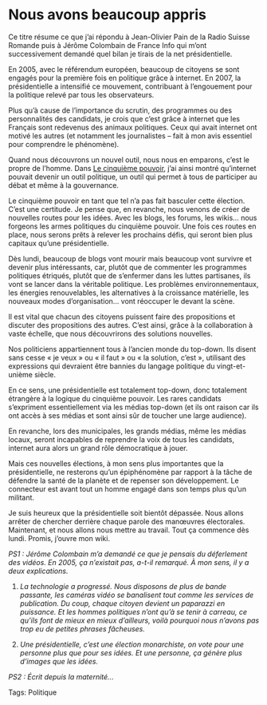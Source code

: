 # Nous avons beaucoup appris

Ce titre résume ce que j’ai répondu à Jean-Olivier Pain de la Radio Suisse Romande puis à Jérôme Colombain de France Info qui m’ont successivement demandé quel bilan je tirais de la net présidentielle.

En 2005, avec le référendum européen, beaucoup de citoyens se sont engagés pour la première fois en politique grâce à internet. En 2007, la présidentielle a intensifié ce mouvement, contribuant à l’engouement pour la politique relevé par tous les observateurs.

Plus qu’à cause de l’importance du scrutin, des programmes ou des personnalités des candidats, je crois que c’est grâce à internet que les Français sont redevenus des animaux politiques. Ceux qui avait internet ont motivé les autres (et notamment les journalistes – fait à mon avis essentiel pour comprendre le phénomène).

Quand nous découvrons un nouvel outil, nous nous en emparons, c’est le propre de l’homme. Dans [Le cinquième pouvoir](http://blog.tcrouzet.com/le-cinquieme-pouvoir/), j’ai ainsi montré qu’internet pouvait devenir un outil politique, un outil qui permet à tous de participer au débat et même à la gouvernance.

Le cinquième pouvoir en tant que tel n’a pas fait basculer cette élection. C’est une certitude. Je pense que, en revanche, nous venons de créer de nouvelles routes pour les idées. Avec les blogs, les forums, les wikis… nous forgeons les armes politiques du cinquième pouvoir. Une fois ces routes en place, nous serons prêts à relever les prochains défis, qui seront bien plus capitaux qu’une présidentielle.

Dès lundi, beaucoup de blogs vont mourir mais beaucoup vont survivre et devenir plus intéressants, car, plutôt que de commenter les programmes politiques étriqués, plutôt que de s’enfermer dans les luttes partisanes, ils vont se lancer dans la véritable politique. Les problèmes environnementaux, les énergies renouvelables, les alternatives à la croissance matérielle, les nouveaux modes d’organisation… vont réoccuper le devant la scène.

Il est vital que chacun des citoyens puissent faire des propositions et discuter des propositions des autres. C’est ainsi, grâce à la collaboration à vaste échelle, que nous découvrirons des solutions nouvelles.

Nos politiciens appartiennent tous à l’ancien monde du top-down. Ils disent sans cesse « je veux » ou « il faut » ou « la solution, c’est », utilisant des expressions qui devraient être bannies du langage politique du vingt-et-unième siècle.

En ce sens, une présidentielle est totalement top-down, donc totalement étrangère à la logique du cinquième pouvoir. Les rares candidats s’expriment essentiellement via les médias top-down (et ils ont raison car ils ont accès à ses médias et sont ainsi sûr de toucher une large audience).

En revanche, lors des municipales, les grands médias, même les médias locaux, seront incapables de reprendre la voix de tous les candidats, internet aura alors un grand rôle démocratique à jouer.

Mais ces nouvelles élections, à mon sens plus importantes que la présidentielle, ne resterons qu’un épiphénomène par rapport à la tâche de défendre la santé de la planète et de repenser son développement. Le connecteur est avant tout un homme engagé dans son temps plus qu’un militant.

Je suis heureux que la présidentielle soit bientôt dépassée. Nous allons arrêter de chercher derrière chaque parole des manœuvres électorales. Maintenant, et nous allons nous mettre au travail. Tout ça commence dès lundi. Promis, j’ouvre mon wiki.

*PS1 : Jérôme Colombain m’a demandé ce que je pensais du déferlement des vidéos. En 2005, ça n’existait pas, a-t-il remarqué. À mon sens, il y a deux explications.*

1. *La technologie a progressé. Nous disposons de plus de bande passante, les caméras vidéo se banalisent tout comme les services de publication. Du coup, chaque citoyen devient un paparazzi en puissance. Et les hommes politiques n’ont qu’à se tenir à carreau, ce qu’ils font de mieux en mieux d’ailleurs, voilà pourquoi nous n’avons pas trop eu de petites phrases fâcheuses.*

2. *Une présidentielle, c’est une élection monarchiste, on vote pour une personne plus que pour ses idées. Et une personne, ça génère plus d’images que les idées.*

*PS2 : Écrit depuis la maternité...*

Tags: Politique